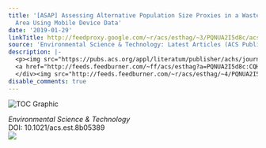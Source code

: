 ```yaml
---
title: '[ASAP] Assessing Alternative Population Size Proxies in a Wastewater Catchment
  Area Using Mobile Device Data'
date: '2019-01-29'
linkTitle: http://feedproxy.google.com/~r/acs/esthag/~3/PQNUA2I5d8c/acs.est.8b05389
source: 'Environmental Science & Technology: Latest Articles (ACS Publications)'
description: |-
  <p><img src="https://pubs.acs.org/appl/literatum/publisher/achs/journals/content/esthag/0/esthag.ahead-of-print/acs.est.8b05389/20190129/images/medium/es-2018-05389b_0005.gif" alt="TOC Graphic"/></p><div><cite>Environmental Science & Technology</cite></div><div>DOI: 10.1021/acs.est.8b05389</div><div class="feedflare">
  <a href="http://feeds.feedburner.com/~ff/acs/esthag?a=PQNUA2I5d8c:CQHBshKfFVQ:yIl2AUoC8zA"><img src="http://feeds.feedburner.com/~ff/acs/esthag?d=yIl2AUoC8zA" border="0"></img></a>
  </div><img src="http://feeds.feedburner.com/~r/acs/esthag/~4/PQNUA2I5d8c" height="1" width="1" ...
disable_comments: true
---
```

<p><img src="https://pubs.acs.org/appl/literatum/publisher/achs/journals/content/esthag/0/esthag.ahead-of-print/acs.est.8b05389/20190129/images/medium/es-2018-05389b_0005.gif" alt="TOC Graphic"/></p><div><cite>Environmental Science & Technology</cite></div><div>DOI: 10.1021/acs.est.8b05389</div><div class="feedflare">
<a href="http://feeds.feedburner.com/~ff/acs/esthag?a=PQNUA2I5d8c:CQHBshKfFVQ:yIl2AUoC8zA"><img src="http://feeds.feedburner.com/~ff/acs/esthag?d=yIl2AUoC8zA" border="0"></img></a>
</div><img src="http://feeds.feedburner.com/~r/acs/esthag/~4/PQNUA2I5d8c" height="1" width="1" ...